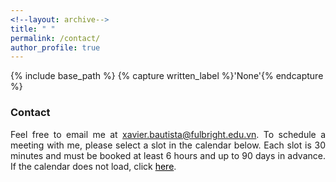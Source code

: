 ```yaml
---
<!--layout: archive-->
title: " "
permalink: /contact/
author_profile: true
---
```


{% include base_path %}
{% capture written_label %}'None'{% endcapture %}

### Contact

<p style='text-align: justify;'>
Feel free to email me at <a href="mailto:xavier.bautista@fulbright.edu.vn">xavier.bautista@fulbright.edu.vn</a>. To schedule a meeting with me, please select a slot in the calendar below. Each slot is 30 minutes and must be booked at least 6 hours and up to 90 days in advance. If the calendar does not load, click <a style='color: black;' href='https://calendly.com/xmgbautista/meetings'>here</a>.
</p>

<!-- Calendly inline widget begin -->
<div class="calendly-inline-widget" data-url="https://calendly.com/xmgbautista/meetings?hide_event_type_details=1" style="min-width:375px;height:750px;"></div>
<script type="text/javascript" src="https://assets.calendly.com/assets/external/widget.js" async></script>
<!-- Calendly inline widget end -->
